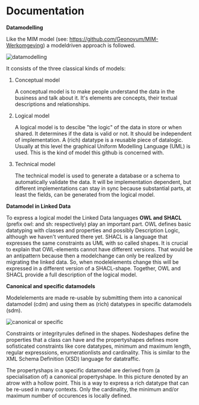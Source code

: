 #  Documentation


__Datamodelling__

Like the MIM model (see: https://github.com/Geonovum/MIM-Werkomgeving) a modeldriven approach is followed.

![](https://github.com/LOD-Onderwijsregistratie/RDF2XMI2UML/blob/master/documentation/figuur04.JPG "datamodelling")

It consists of the three classical kinds of models:

1. Conceptual model

   A conceptual model is to make people understand the data in the business and talk about it. It's elements are concepts, their textual descriptions and relationships. 

2.  Logical model

    A logical model is to descibe "the logic" of the data in store or when shared. It determines if the data is valid or not. It should be independent of implementation. A (rich) datatype is a reusable piece of datalogic. Usually at this level the graphical Uniform Modelling Language (UML) is used. This is the kind of model this github is concerned with.

3. Technical model

   The technical model is used to generate a database or a schema to automatically validate the data. It will be implementation dependent, but different implementations can stay in sync because substantial parts, at least the fields, can be generated from the logical model.

__Datamodel in Linked Data__

To express a logical model the Linked Data languages  __OWL and SHACL__ (prefix owl: and sh: respectively) play an important part. OWL defines basic datatyping with classes and properties and possibly Description Logic, although we haven't ventured there yet. SHACL is a  language that expresses the same constraints as UML with so called shapes. It is crucial to explain that OWL-elements cannot have different versions. That would be an antipattern because then a modelchange can only be realized by migrating the linked data. So, when modelelements change this will be expressed in a different version of a SHACL-shape. Together, OWL and SHACL provide a full description of the logical model.

__Canonical and specific datamodels__

Modelelements are made re-usable by submitting them into a canonical datamodel (cdm) and using them as (rich) datatypes in specific datamodels (sdm).

![](https://github.com/LOD-Onderwijsregistratie/RDF2XMI2UML/blob/master/documentation/figuur05.JPG "canonical or specific")

Constraints or integrityrules defined in the shapes. Nodeshapes define the properties that a class can have and the propertyshapes defines more sofisticated constraints like core datatypes, minimum and maximum length, regular expresssions, enumerationlists and cardinality. This is similar to the XML Schema Definition (XSD) language for datatraffic.

The propertyshaps in a specific datamodel are derived from (a specialisation of) a canonical propertyshape.  In this picture denoted by an atrow with a hollow point. This is a way to express a rich datatype that can be re-used in many contexts. Only the cardinality, the minimum and/or maximum number of occurences is locally defined.





